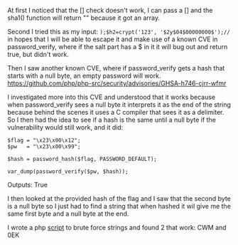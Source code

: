 At first I noticed that the [] check doesn't work, I can pass a [] and the sha1() function will return "" because it got an array.

Second I tried this as my input: ```);$h2=crypt('123', '$2y$04$00000000$');//``` in hopes that I will be able to escape it and make use of a known CVE in password_verify, where if the salt part has a $ in it it will bug out and return true, but didn't work.

Then I saw another known CVE, where if password_verify gets a hash that starts with a null byte, an empty password will work.
https://github.com/php/php-src/security/advisories/GHSA-h746-cjrr-wfmr

I investigated more into this CVE and understood that it works because when password_verify sees a null byte it interprets it as the end of the string because behind the scenes it uses a C compiler that sees it as a delimiter.
So I then had the idea to see if a hash is the same until a null byte if the vulnerability would still work, and it did:

```
$flag = "\x23\x00\x12";
$pw   = "\x23\x00\x99";

$hash = password_hash($flag, PASSWORD_DEFAULT);

var_dump(password_verify($pw, $hash));
```
Outputs: True

I then looked at the provided hash of the flag and I saw that the second byte is a null byte so I just had to find a string that when hashed it wil give me the same first byte and a null byte at the end. 

I wrote a php [script](./script.php) to brute force strings and found 2 that work: CWM and 0EK
